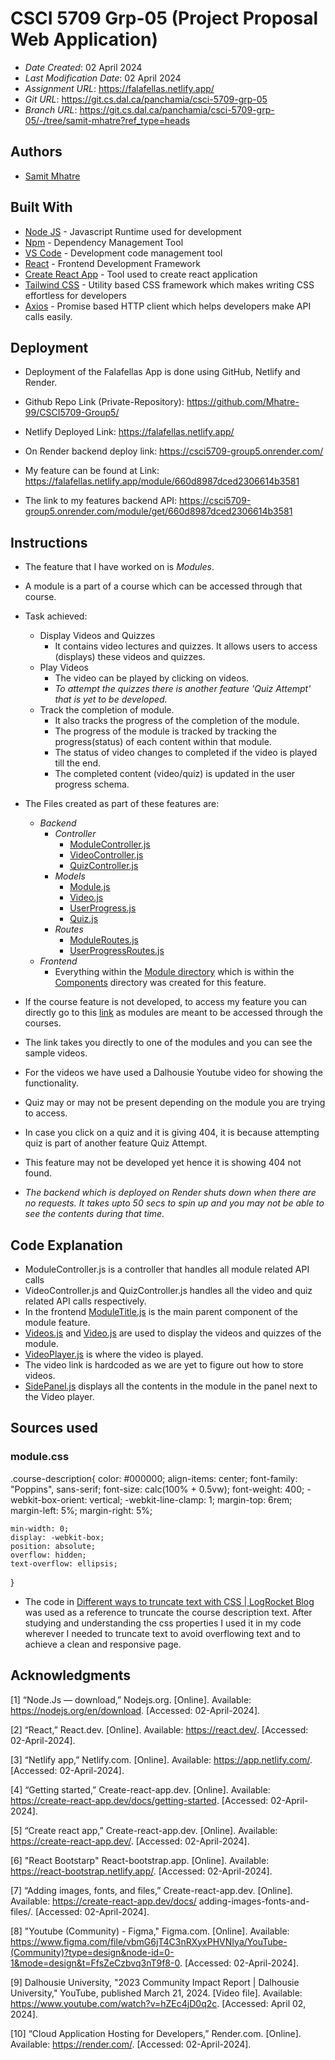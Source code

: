 # CSCI 5709 Grp-05 (Project Proposal Web Application)

* *Date Created*: 02 April 2024
* *Last Modification Date*: 02 April 2024
* *Assignment URL*: https://falafellas.netlify.app/
* *Git URL*: https://git.cs.dal.ca/panchamia/csci-5709-grp-05
* *Branch URL*: https://git.cs.dal.ca/panchamia/csci-5709-grp-05/-/tree/samit-mhatre?ref_type=heads

## Authors

- [Samit Mhatre](mailto:sm904139@dal.ca)


## Built With

- [Node JS](https://nodejs.org/en) - Javascript Runtime used for development
- [Npm](https://docs.npmjs.com//) - Dependency Management Tool
- [VS Code](https://code.visualstudio.com/) - Development code management tool
- [React](https://legacy.reactjs.org/docs/getting-started.html/) - Frontend Development Framework
- [Create React App](https://create-react-app.dev/docs/getting-started/) - Tool used to create react application
- [Tailwind CSS](https://github.com/tailwindlabs/tailwindcss) - Utility based CSS framework which makes writing CSS effortless for developers
- [Axios](https://github.com/axios/axios) - Promise based HTTP client which helps developers make API calls easily.

## Deployment

- Deployment of the Falafellas App is done using GitHub, Netlify and Render. 

- Github Repo Link (Private-Repository): https://github.com/Mhatre-99/CSCI5709-Group5/

- Netlify Deployed Link: https://falafellas.netlify.app/

- On Render backend deploy link: https://csci5709-group5.onrender.com/

- My feature can be found at Link: https://falafellas.netlify.app/module/660d8987dced2306614b3581

- The link to my features backend API: https://csci5709-group5.onrender.com/module/get/660d8987dced2306614b3581 

## Instructions

- The feature that I have worked on is *Modules*.
- A module is a part of a course which can be accessed through that course.

- Task achieved:
  - Display Videos and Quizzes
    - It contains video lectures and quizzes. It allows users to access (displays) these videos and quizzes.
  - Play Videos
    - The video can be played by clicking on videos.
    - *To attempt the quizzes there is another feature 'Quiz Attempt' that is yet to be developed.*
  - Track the completion of module.
    - It also tracks the progress of the completion of the module.
    - The progress of the module is tracked by tracking the progress(status) of each content within that module.
    - The status of video changes to completed if the video is played till the end.
    - The completed content (video/quiz) is updated in the user progress schema.
  
- The Files created as part of these features are:
  - *Backend*
    - *Controller* 
      - [ModuleController.js](https://git.cs.dal.ca/panchamia/csci-5709-grp-05/-/blob/samit-mhatre/backend/app/controllers/ModuleController.js?ref_type=heads)
      - [VideoController.js](https://git.cs.dal.ca/panchamia/csci-5709-grp-05/-/blob/samit-mhatre/backend/app/controllers/VideoController.js?ref_type=heads)
      - [QuizController.js](https://git.cs.dal.ca/panchamia/csci-5709-grp-05/-/blob/samit-mhatre/backend/app/controllers/QuizController.js?ref_type=heads)
    - *Models*
      - [Module.js](https://git.cs.dal.ca/panchamia/csci-5709-grp-05/-/blob/samit-mhatre/backend/app/models/Module.js?ref_type=heads)
      - [Video.js](https://git.cs.dal.ca/panchamia/csci-5709-grp-05/-/blob/samit-mhatre/backend/app/models/Video.js?ref_type=heads)
      - [UserProgress.js](https://git.cs.dal.ca/panchamia/csci-5709-grp-05/-/blob/samit-mhatre/backend/app/models/UserProgress.js?ref_type=heads)
      - [Quiz.js](https://git.cs.dal.ca/panchamia/csci-5709-grp-05/-/blob/samit-mhatre/backend/app/models/Quiz.js?ref_type=heads)
    - *Routes*
      - [ModuleRoutes.js](https://git.cs.dal.ca/panchamia/csci-5709-grp-05/-/blob/samit-mhatre/backend/app/routes/ModuleRoutes.js?ref_type=heads)
      - [UserProgressRoutes.js](https://git.cs.dal.ca/panchamia/csci-5709-grp-05/-/blob/samit-mhatre/backend/app/routes/UserProgressRoutes.js?ref_type=heads)
  - *Frontend*
    - Everything within the [Module directory](https://git.cs.dal.ca/panchamia/csci-5709-grp-05/-/tree/samit-mhatre/frontend/falafellas/src/Components/Module?ref_type=heads) which is within the [Components](https://git.cs.dal.ca/panchamia/csci-5709-grp-05/-/tree/samit-mhatre/frontend/falafellas/src/Components?ref_type=heads) directory was created for this feature.

- If the course feature is not developed, to access my feature you can directly go to this [link](https://falafellas.netlify.app/module/660d8987dced2306614b3581) as modules are meant to be accessed through the courses.
- The link takes you directly to one of the modules and you can see the sample videos.
- For the videos we have used a Dalhousie Youtube video for showing the functionality.
- Quiz may or may not be present depending on the module you are trying to access.
- In case you click on a quiz and it is giving 404, it is because attempting quiz is part of another feature Quiz Attempt.
- This feature may not be developed yet hence it is showing 404 not found.
- *The backend which is deployed on Render shuts down when there are no requests. It takes upto 50 secs to spin up and you may not be able to see the contents during that time.*

## Code Explanation

- ModuleController.js is a controller that handles all module related API calls
- VideoController.js and QuizController.js handles all the video and quiz related API calls respectively.
- In the frontend [ModuleTitle.js](https://git.cs.dal.ca/panchamia/csci-5709-grp-05/-/blob/samit-mhatre/frontend/falafellas/src/Components/Module/js/ModuleTitle.js?ref_type=heads) is the main parent component of the module feature.
- [Videos.js](https://git.cs.dal.ca/panchamia/csci-5709-grp-05/-/blob/samit-mhatre/frontend/falafellas/src/Components/Module/js/Videos.js?ref_type=heads) and [Video.js](https://git.cs.dal.ca/panchamia/csci-5709-grp-05/-/blob/samit-mhatre/frontend/falafellas/src/Components/Module/js/Video.js?ref_type=heads) are used to display the videos and quizzes of the module.
- [VideoPlayer.js](https://git.cs.dal.ca/panchamia/csci-5709-grp-05/-/blob/samit-mhatre/frontend/falafellas/src/Components/Module/js/VideoPlayer/VideoPlayer.js?ref_type=heads) is where the video is played. 
- The video link is hardcoded as we are yet to figure out how to store videos.  
- [SidePanel.js](https://git.cs.dal.ca/panchamia/csci-5709-grp-05/-/blob/samit-mhatre/frontend/falafellas/src/Components/Module/js/VideoPlayer/SidePanel.js?ref_type=heads) displays all the contents in the module in the panel next to the Video player.



## Sources used

### module.css

.course-description{
    color: #000000;
    align-items: center;
    font-family: "Poppins", sans-serif;
    font-size: calc(100% + 0.5vw);
    font-weight: 400;
    -webkit-box-orient: vertical;
    -webkit-line-clamp: 1;
    margin-top: 6rem;
    margin-left: 5%;
    margin-right: 5%;

    min-width: 0;
    display: -webkit-box;
    position: absolute;
    overflow: hidden;
    text-overflow: ellipsis;
}

- The code in [Different ways to truncate text with CSS | LogRocket Blog](https://blog.logrocket.com/ways-truncate-text-css/) was used as a reference to truncate the course description text. After studying and understanding the css properties I used it in my code wherever I needed to truncate text to avoid overflowing text and to achieve a clean and responsive page.




## Acknowledgments

[1]	“Node.Js — download,” Nodejs.org. [Online]. Available: https://nodejs.org/en/download. [Accessed: 02-April-2024].

[2]	“React,” React.dev. [Online]. Available: https://react.dev/. [Accessed: 02-April-2024].

[3]	“Netlify app,” Netlify.com. [Online]. Available: https://app.netlify.com/. [Accessed: 02-April-2024].

[4]	“Getting started,” Create-react-app.dev. [Online]. Available: https://create-react-app.dev/docs/getting-started. [Accessed: 02-April-2024].

[5]	“Create react app,” Create-react-app.dev. [Online]. Available: https://create-react-app.dev/. [Accessed: 02-April-2024].

[6] "React Bootstarp" React-bootstrap.app. [Online]. Available: https://react-bootstrap.netlify.app/. [Accessed: 02-April-2024].

[7]	“Adding images, fonts, and files,” Create-react-app.dev. [Online]. Available: https://create-react-app.dev/docs/        adding-images-fonts-and-files/. [Accessed: 02-April-2024].

[8] "Youtube (Community) - Figma," Figma.com. [Online]. Available: https://www.figma.com/file/vbmG6jT4C3nRXyxPHVNIya/YouTube-(Community)?type=design&node-id=0-1&mode=design&t=FfsZeCzbvq3nT9f8-0. [Accessed: 02-April-2024].

[9] Dalhousie University, "2023 Community Impact Report | Dalhousie University," YouTube, published March 21, 2024. [Video file]. Available: https://www.youtube.com/watch?v=hZEc4jD0q2c. [Accessed: April 02, 2024].

[10] “Cloud Application Hosting for Developers,” Render.com. [Online]. Available: https://render.com/. [Accessed: 02-April-2024].